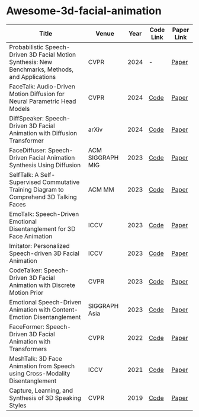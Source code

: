 # Awesome-3d-facial-animation

| Title | Venue | Year | Code Link | Paper Link |
| --- | --- | --- | --- | --- | 
| Probabilistic Speech-Driven 3D Facial Motion Synthesis: New Benchmarks, Methods, and Applications | CVPR  | 2024 | - | [Paper](https://arxiv.org/abs/2311.18168)
| FaceTalk: Audio-Driven Motion Diffusion for Neural Parametric Head Models | CVPR | 2024 | [Code](https://github.com/shivangi-aneja/FaceTalk) | [Paper](https://arxiv.org/abs/2312.08459) |
| DiffSpeaker: Speech-Driven 3D Facial Animation with Diffusion Transformer | arXiv | 2024 | [Code](https://github.com/theEricMa/DiffSpeaker?tab=readme-ov-file) | [Paper](https://arxiv.org/abs/2402.05712) 
| FaceDiffuser: Speech-Driven Facial Animation Synthesis Using Diffusion | ACM SIGGRAPH MIG | 2023 | [Code](https://github.com/uuembodiedsocialai/FaceDiffuser)| [Paper](https://arxiv.org/abs/2309.11306)    
| SelfTalk: A Self-Supervised Commutative Training Diagram to Comprehend 3D Talking Faces | ACM MM | 2023 | [Code](https://github.com/psyai-net/SelfTalk_release) | [Paper](https://arxiv.org/abs/2306.10799)  
| EmoTalk: Speech-Driven Emotional Disentanglement for 3D Face Animation | ICCV | 2023 | [Code](https://github.com/psyai-net/EmoTalk_release) | [Paper](https://arxiv.org/abs/2303.11089)    
| Imitator: Personalized Speech-driven 3D Facial Animation | ICCV | 2023 | [Code](https://github.com/bala1144/Imitator) | [Paper](https://arxiv.org/abs/2301.00023)
| CodeTalker: Speech-Driven 3D Facial Animation with Discrete Motion Prior | CVPR | 2023 | [Code](https://github.com/Doubiiu/CodeTalker) | [Paper](https://openaccess.thecvf.com/content/CVPR2023/papers/Xing_CodeTalker_Speech-Driven_3D_Facial_Animation_With_Discrete_Motion_Prior_CVPR_2023_paper.pdf)   
| Emotional Speech-Driven Animation with Content-Emotion Disentanglement | SIGGRAPH Asia | 2023 | [Code](https://github.com/radekd91/inferno/tree/release/EMOTE/inferno_apps/TalkingHead) | [Paper](https://arxiv.org/abs/2306.08990)
| FaceFormer: Speech-Driven 3D Facial Animation with Transformers | CVPR | 2022 | [Code](https://github.com/EvelynFan/FaceFormer) | [Paper](https://arxiv.org/abs/2112.05329) 
| MeshTalk: 3D Face Animation from Speech using Cross-Modality Disentanglement | ICCV | 2021 | [Code](https://github.com/facebookresearch/meshtalk) | [Paper](https://arxiv.org/abs/2104.08223)
| Capture, Learning, and Synthesis of 3D Speaking Styles | CVPR | 2019 | [Code](https://github.com/TimoBolkart/voca) | [Paper](https://arxiv.org/abs/1905.03079)
